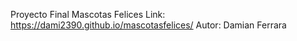 Proyecto Final
Mascotas Felices
Link: https://dami2390.github.io/mascotasfelices/
Autor: Damian Ferrara
